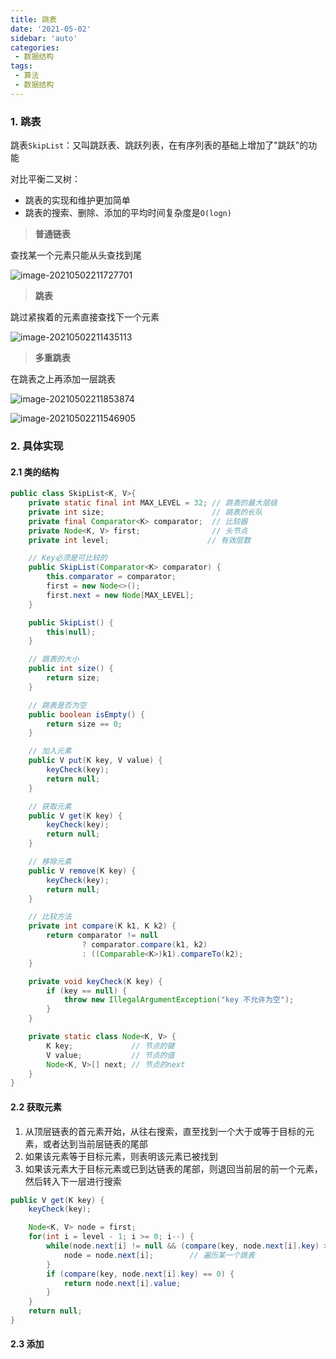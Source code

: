 ```yaml
---
title: 跳表
date: '2021-05-02'
sidebar: 'auto'
categories:
 - 数据结构
tags:
 - 算法
 - 数据结构
---
```


### 1. 跳表

跳表`SkipList`：又叫跳跃表、跳跃列表，在有序列表的基础上增加了"跳跃"的功能

对比平衡二叉树：

- 跳表的实现和维护更加简单
- 跳表的搜索、删除、添加的平均时间复杂度是`O(logn)`

> **普通链表**

查找某一个元素只能从头查找到尾

![image-20210502211727701](https://gitee.com/dingwanli/picture/raw/master/20210502211729.png)

> **跳表**

跳过紧挨着的元素直接查找下一个元素

![image-20210502211435113](https://gitee.com/dingwanli/picture/raw/master/20210502211439.png)

> **多重跳表**

在跳表之上再添加一层跳表

![image-20210502211853874](https://gitee.com/dingwanli/picture/raw/master/20210502211855.png)

![image-20210502211546905](https://gitee.com/dingwanli/picture/raw/master/20210502211548.png)

### 2. 具体实现

#### 2.1 类的结构

```java
public class SkipList<K, V>{
    private static final int MAX_LEVEL = 32; // 跳表的最大层级
    private int size;                        // 跳表的长队
    private final Comparator<K> comparator;  // 比较器
    private Node<K, V> first;                // 头节点
    private int level;                      // 有效层数

    // Key必须是可比较的
    public SkipList(Comparator<K> comparator) {
        this.comparator = comparator;
        first = new Node<>();
        first.next = new Node[MAX_LEVEL];
    }

    public SkipList() {
        this(null);
    }

    // 跳表的大小
    public int size() {
        return size;
    }

    // 跳表是否为空
    public boolean isEmpty() {
        return size == 0;
    }

    // 加入元素
    public V put(K key, V value) {
        keyCheck(key);
        return null;
    }

    // 获取元素
    public V get(K key) {
        keyCheck(key);
        return null;
    }

    // 移除元素
    public V remove(K key) {
        keyCheck(key);
        return null;
    }

    // 比较方法
    private int compare(K k1, K k2) {
        return comparator != null
                ? comparator.compare(k1, k2)
                : ((Comparable<K>)k1).compareTo(k2);
    }

    private void keyCheck(K key) {
        if (key == null) {
            throw new IllegalArgumentException("key 不允许为空");
        }
    }

    private static class Node<K, V> {
        K key;             // 节点的键
        V value;           // 节点的值
        Node<K, V>[] next; // 节点的next
    }
}
```

#### 2.2 获取元素

1. 从顶层链表的首元素开始，从往右搜索，直至找到一个大于或等于目标的元素，或者达到当前层链表的尾部
2. 如果该元素等于目标元素，则表明该元素已被找到
3. 如果该元素大于目标元素或已到达链表的尾部，则退回当前层的前一个元素，然后转入下一层进行搜索

```java
public V get(K key) {
    keyCheck(key);

    Node<K, V> node = first;
    for(int i = level - 1; i >= 0; i--) {
        while(node.next[i] != null && (compare(key, node.next[i].key) > 0)) {
            node = node.next[i];        // 遍历某一个跳表
        }
        if (compare(key, node.next[i].key) == 0) {
            return node.next[i].value;
        }
    }
    return null;
}
```

#### 2.3 添加